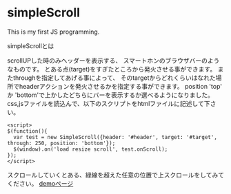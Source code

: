 simpleScroll
============

This is my first JS programming.

simpleScrollとは

scrollUPした時のみヘッダーを表示する、
スマートホンのブラウザバーのようなものです。
とある点(target)をすぎたところから発火させる事ができます。
またthroughを指定してあげる事によって、
そのtargetからどれくらいはなれた場所でheaderアクションを発火させるかを指定する事ができます。
position 'top' か 'bottom'で上かしたどちらにバーを表示するか選べるようになりました。
css,jsファイルを読込んで、以下のスクリプトをhtmlファイルに記述して下さい。

    <script>
    $(function(){
      var test = new SimpleScroll({header: '#header', target: '#target', through: 250, position: 'bottom'});
      $(window).on('load resize scroll', test.onScroll);
    });
    </script>


スクロールしていくとある、緑線を超えた任意の位置で上スクロールをしてみてください。
<a href="http://tanisi.sakura.ne.jp/samples/SimpleScroll/">demoページ</a>
